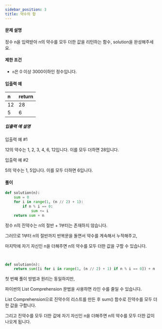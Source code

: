 ```yaml
---
sidebar_position: 3
title: 약수의 합
---
```


#### 문제 설명

정수 n을 입력받아 n의 약수를 모두 더한 값을 리턴하는 함수, solution을 완성해주세요.

#### 제한 조건

- `n`은 0 이상 3000이하인 정수입니다.

#### 입출력 예

| n   | return |
| :-- | :----- |
| 12  | 28     |
| 5   | 6      |

##### 입출력 예 설명

입출력 예 #1

12의 약수는 1, 2, 3, 4, 6, 12입니다. 이를 모두 더하면 28입니다.

입출력 예 #2

5의 약수는 1, 5입니다. 이를 모두 더하면 6입니다.

#### 풀이

```python title='첫 번째 풀이'
def solution(n):
    sum = 0
    for i in range(1, (n // 2) + 1):
        if n % i == 0:
            sum += i
    return sum + n
```

정수 n의 진약수는 n의 절반 + 1부터는 존재하지 않습니다.

그러므로 1부터 n의 절반까지 반복문을 돌면서 약수를 계속해서 누적해주고,

마지막에 자기 자신인 n을 더해주면 n의 약수를 모두 더한 값을 구할 수 있습니다.

<br/>

```python title='두 번째 풀이'
def solution(n):
    return sum([i for i in range(1, (n // 2) + 1) if n % i == 0]) + n
```

첫 번째 풀이 방법과 원리는 동일하지만,

파이썬의 List Comprehension 문법을 사용하면 라인 수를 줄일 수 있습니다.

List Comprehension으로 진약수의 리스트를 만든 후 sum() 함수로 진약수를 모두 더한 값을 구합니다.

그리고 진약수를 모두 더한 값에 자기 자신인 n을 더해주면 n의 약수를 모두 더한 값이 나오게 됩니다.
